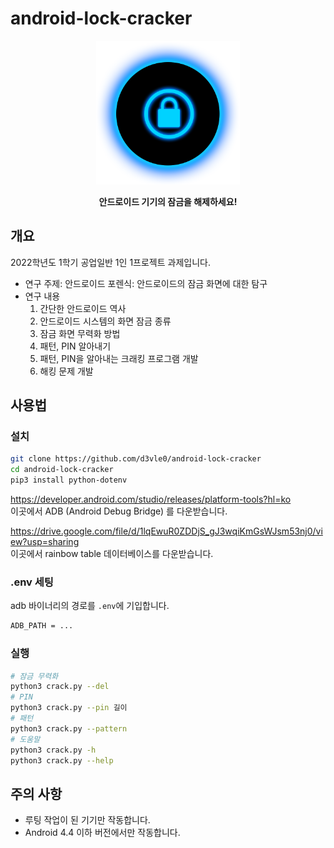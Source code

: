 # android-lock-cracker

<p align="center">
  <img width="230" src="./img/lock.png">
</p>

<p align="center"><b>안드로이드 기기의 잠금을 해제하세요!</b></p>

## 개요

2022학년도 1학기 공업일반 1인 1프로젝트 과제입니다.  
- 연구 주제: 안드로이드 포렌식: 안드로이드의 잠금 화면에 대한 탐구
- 연구 내용
    1. 간단한 안드로이드 역사
    2. 안드로이드 시스템의 화면 잠금 종류
    3. 잠금 화면 무력화 방법
    4. 패턴, PIN 알아내기
    5. 패턴, PIN을 알아내는 크래킹 프로그램 개발
    6. 해킹 문제 개발

## 사용법

### 설치

```sh
git clone https://github.com/d3vle0/android-lock-cracker
cd android-lock-cracker
pip3 install python-dotenv
```

https://developer.android.com/studio/releases/platform-tools?hl=ko  
이곳에서 ADB (Android Debug Bridge) 를 다운받습니다.

https://drive.google.com/file/d/1lqEwuR0ZDDjS_gJ3wqiKmGsWJsm53nj0/view?usp=sharing  
이곳에서 rainbow table 데이터베이스를 다운받습니다.

### .env 세팅

adb 바이너리의 경로를 `.env`에 기입합니다.

```sh
ADB_PATH = ...
```

### 실행

```sh
# 잠금 무력화
python3 crack.py --del
# PIN 
python3 crack.py --pin 길이
# 패턴
python3 crack.py --pattern
# 도움말
python3 crack.py -h
python3 crack.py --help
```

## 주의 사항

- 루팅 작업이 된 기기만 작동합니다.
- Android 4.4 이하 버전에서만 작동합니다.